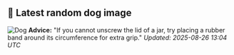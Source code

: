 ## 🐶 Latest random dog image
![Dog](https://images.dog.ceo/breeds/samoyed/n02111889_3960.jpg)
**Advice:** "If you cannot unscrew the lid of a jar, try placing a rubber band around its circumference for extra grip."
*Updated: 2025-08-26 13:04 UTC*
